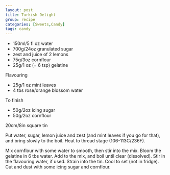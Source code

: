 ```yaml
---
layout: post
title: Turkish Delight
group: recipe
categories: [Sweets,Candy]
tags: candy
---
```


- 150ml/5 fl oz water
- 700g/24oz granulated sugar
- zest and juice of 2 lemons
- 75g/3oz cornflour
- 25g/1 oz (= 6 tsp) gelatine

Flavouring

- 25g/1 oz mint leaves
- 4 tbs rose/orange blossom water

To finish

- 50g/2oz icing sugar
- 50g/2oz cornflour

20cm/8in square tin

Put water, sugar, lemon juice and zest (and mint leaves if you go for that), and bring slowly to the boil.  Heat to thread stage (106-113C/236F).

Mix cornflour with some water to smooth, then stir into the mix.  Bloom the gelatine in 6 tbs water.  Add to the mix, and boil until clear (dissolved).  Stir in the flavouring water, if used.  Strain into the tin.  Cool to set (not in fridge).  Cut and dust with some icing sugar and cornflour.